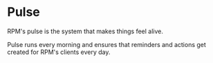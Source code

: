 # Pulse
RPM's pulse is the system that makes things feel alive.

Pulse runs every morning and ensures that reminders and actions get created for RPM's clients every day.
